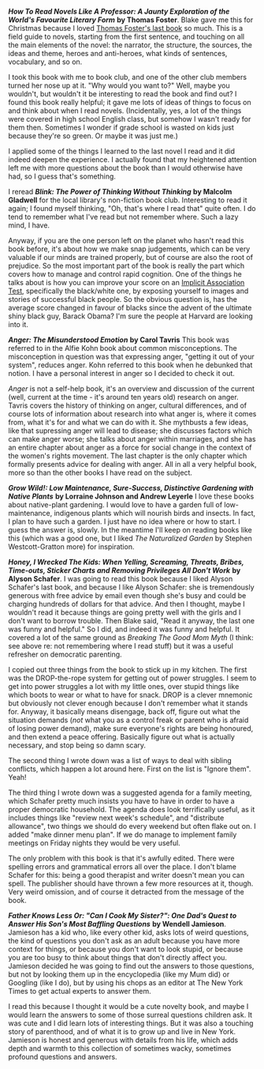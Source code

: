 <!--
.. title: February Books, Some Of 'em, Anyway
.. date: 2009-02-25 22:44:24
.. author: Amy Brown
-->

***How To Read Novels Like A Professor: A Jaunty Exploration of the World's
Favourite Literary Form*** __by Thomas Foster__.   Blake gave me this
for Christmas because I loved 
[Thomas Foster's last book](http://weblog.latte.ca/amy/books/_2006/aug25.html) 
so much.  This is a field guide to novels, starting from the first sentence,
and touching on all the main elements of the novel: the narrator,
the structure, the sources, the ideas and theme, heroes and anti-heroes,
what kinds of sentences, vocabulary, and so on.  

I took this book with me to book club, and one of the other club
members turned her nose up at it.  "Why would you want to?"  Well,
maybe you wouldn't, but wouldn't it be interesting to read the book
and find out?  I found this book really helpful; it gave me lots
of ideas of things to focus on and think about when I read novels. 
(Incidentally, yes, a lot of the things were covered in high
school English class, but somehow I wasn't ready for them then.
Sometimes I wonder if grade school is wasted on kids just because
they're so green.  Or maybe it was just me.)

I applied some of the things I learned to the last novel I read
and it did indeed deepen the experience.  I actually found that my
heightened attention left me with more questions about the book
than I would otherwise have had, so I guess that's something.

I reread
***Blink: The Power of Thinking Without Thinking*** __by Malcolm Gladwell__
for the local library's non-fiction book club.  Interesting to read
it again; I found myself thinking, "Oh, that's where I read that"
quite often.  I do tend to remember what I've read but not remember
where.  Such a lazy mind, I have. 

Anyway, if you are the one person left on the planet who hasn't read
this book before, it's about how we make snap judgements, which can
be very valuable if our minds are trained properly, but of course
are also the root of prejudice.  So the most important part of the
book is really the part which covers how to manage and control 
rapid cognition.  One of the things he talks about is how 
you can improve your score on an 
[Implicit Association Test](https://implicit.harvard.edu/implicit/),
specifically the black/white one, by exposing yourself to images
and stories of successful black people.  So the obvious question
is, has the average score changed in favour of blacks since
the advent of the ultimate shiny black guy, Barack Obama?  I'm sure
the people at Harvard are looking into it.

***Anger: The Misunderstood Emotion*** __by Carol Tavris__  This book
was referred to in the Alfie Kohn book about common misconceptions.
The misconception in question was that expressing anger, "getting it
out of your system", reduces anger.  Kohn referred to this book
when he debunked that notion.  I have a personal interest in
anger so I decided to check it out.

*Anger* is not a self-help book, it's an overview and discussion of
the current (well, current at the time - it's around ten years old) 
research on anger.  Tavris
covers the history of thinking on anger, cultural differences, and
of course lots of information about research into what anger is,
where it comes from, what it's for and what we can do with it.
She mythbusts a few ideas, like that supressing anger will lead to
disease; she discusses factors which can make anger worse; she talks
about anger within marriages, and she has an entire chapter about
anger as a force for social change in the context of the women's
rights movement.  The last chapter is the only chapter which formally
presents advice for dealing with anger.  All in all a very helpful
book, more so than the other books I have read on the subject.

***Grow Wild!: Low Maintenance, Sure-Success, Distinctive Gardening 
with Native Plants*** __by Lorraine Johnson and Andrew Leyerle__
I love these books about native-plant gardening.  I would love to
have a garden full of low-maintenance, indigenous plants which will
nourish birds and insects.  In fact, I plan to have such a garden.
I just have no idea where or how to start.  I guess the answer is,
slowly.  In the meantime I'll keep on reading books like this
(which was a good one, but I liked *The Naturalized Garden* by
Stephen Westcott-Gratton more) for inspiration.

***Honey, I Wrecked The Kids: When Yelling, Screaming, Threats, 
Bribes, Time-outs, Sticker Charts and Removing Privileges All 
Don't Work*** __by Alyson Schafer__.  I was going to read this
book because I liked Alyson Schafer's last book, and because I
like Alyson Schafer: she is tremendously generous with free advice
by email even though she's busy and could be charging hundreds of
dollars for that advice.  And then I thought, maybe I wouldn't
read it because things are going pretty well with the girls
and I don't want to borrow trouble.  Then Blake said, "Read it 
anyway, the last one was funny and
helpful."  So I did, and indeed it was funny and helpful.  It
covered a lot of the same ground as *Breaking The Good Mom Myth*
(I think: see above re: not remembering where I read stuff)
but it was a useful refresher on democratic parenting.  

I copied out three things from the book to stick up in my
kitchen.  The first was the DROP-the-rope system for getting
out of power struggles.  I seem to get into power struggles a lot
with my little ones, over stupid things like which boots to
wear or what to have for snack.  DROP is a clever mnemonic but
obviously not clever enough because I don't remember what it
stands for. Anyway,
it basically means disengage, back off, figure out what the
situation demands (*not* what you as a control freak or parent who
is afraid of losing power demand), make sure everyone's rights
are being honoured, and then extend a peace offering.  Basically
figure out what is actually necessary, and stop being so damn
scary.

The second thing I wrote down was a list of ways to deal with
sibling conflicts, which happen a lot around here.  First on the
list is "Ignore them".  Yeah!

The third thing I wrote down was a suggested agenda for a family
meeting, which Schafer pretty much insists you have to have
in order to have a proper democratic household.  The agenda does
look terrifically useful, as it includes things like "review 
next week's schedule", and "distribute allowance", two things
we should do every weekend but often flake out on.  I added 
"make dinner menu plan".  If we do manage to implement family
meetings on Friday nights they would be very useful.

The only problem with this book is that it's awfully edited.  There 
were spelling errors and grammatical errors all over the
place.  I don't blame Schafer for this: being a good therapist
and writer doesn't mean you can spell.  The publisher should
have thrown a few more resources at it, though.  Very weird
omission, and of course it detracted from the message of the book.

***Father Knows Less Or: "Can I Cook My Sister?": One Dad's 
Quest to Answer His Son's Most Baffling Questions*** __by Wendell Jamieson__.
Jamieson has a kid who, like every other kid, asks lots of weird
questions, the kind of questions you don't ask as an adult because
you have more context for things, or because you don't want to 
look stupid, or because you are too busy to think about things
that don't directly affect you.  Jamieson decided he was going to
find out the answers to those questions, but not by looking them
up in the encyclopedia (like my Mum did) or Googling (like I do), but
by using his chops as an editor at The New York Times to get
actual experts to answer them.

I read this because I thought it would be a cute novelty book, 
and maybe I would learn the answers to some of those surreal 
questions children ask.  It was cute and I did learn lots of
interesting things.  But it was also a touching story of
parenthood, and of what it is to grow up and live in New York.  Jamieson 
is honest and generous with details from his life,
which adds depth and warmth to this collection of sometimes
wacky, sometimes profound questions and answers.

